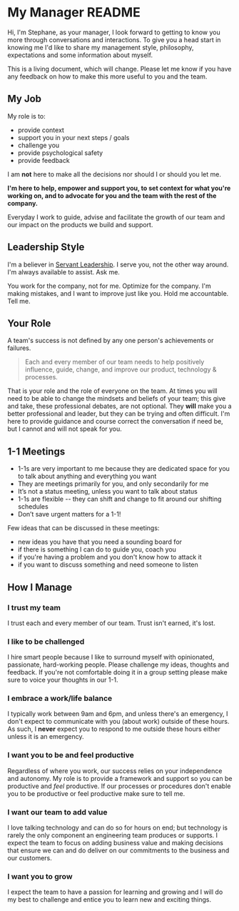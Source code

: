 # My Manager README

Hi, I'm Stephane, as your manager, I look forward to getting to know you more through conversations and interactions. To give you a head start in knowing me I'd like to share my management style, philosophy, expectations and some information about myself.

This is a living document, which will change. Please let me know if you have any feedback on how to make this more useful to you and the team.

## My Job

My role is to:

- provide context
- support you in your next steps / goals
- challenge you
- provide psychological safety
- provide feedback

I am **not** here to make all the decisions nor should I or should you let me.

**I'm here to help, empower and support you, to set context for what you're working on, and to advocate for you and the team with the rest of the company.**

Everyday I work to guide, advise and facilitate the growth of our team and our impact on the products we build and support.

## Leadership Style

I'm a believer in [Servant Leadership](https://en.wikipedia.org/wiki/Servant_leadership). I serve you, not the other way around. I'm always available to assist. Ask me.

You work for the company, not for me. Optimize for the company. I'm making mistakes, and I want to improve just like you. Hold me accountable. Tell me.

## Your Role

A team's success is not defined by any one person's achievements or failures.

> Each and every member of our team needs to help positively influence, guide, change, and improve our product, technology & processes.

That is your role and the role of everyone on the team. At times you will need to be able to change the mindsets and beliefs of your team; this give and take, these professional debates, are not optional. They **will** make you a better professional and leader, but they can be trying and often difficult. I'm here to provide guidance and course correct the conversation if need be, but I cannot and will not speak for you.

## 1-1 Meetings

- 1-1s are very important to me because they are dedicated space for you to talk about anything and everything you want
- They are meetings primarily for you, and only secondarily for me
- It’s not a status meeting, unless you want to talk about status
- 1-1s are flexible -- they can shift and change to fit around our shifting schedules
- Don’t save urgent matters for a 1-1!

Few ideas that can be discussed in these meetings:

- new ideas you have that you need a sounding board for
- if there is something I can do to guide you, coach you
- if you're having a problem and you don't know how to attack it
- if you want to discuss something and need someone to listen

## How I Manage

### I trust my team

I trust each and every member of our team. Trust isn't earned, it's lost.

### I like to be challenged

I hire smart people because I like to surround myself with opinionated, passionate, hard-working people. Please challenge my ideas, thoughts and feedback. If you're not comfortable doing it in a group setting please make sure to voice your thoughts in our 1-1.

### I embrace a work/life balance

I typically work between 9am and 6pm, and unless there's an emergency, I don't expect to communicate with you (about work) outside of these hours. As such, I **never** expect you to respond to me outside these hours either unless it is an emergency.

### I want you to be and feel productive

Regardless of where you work, our success relies on your independence and autonomy. My role is to provide a framework and support so you can be productive and _feel_ productive. If our processes or procedures don't enable you to be productive or feel productive make sure to tell me.

### I want our team to add value

I love talking technology and can do so for hours on end; but technology is rarely the only component an engineering team produces or supports. I expect the team to focus on adding business value and making decisions that ensure we can and do deliver on our commitments to the business and our customers.

### I want you to grow

I expect the team to have a passion for learning and growing and I will do my best to challenge and entice you to learn new and exciting things.
